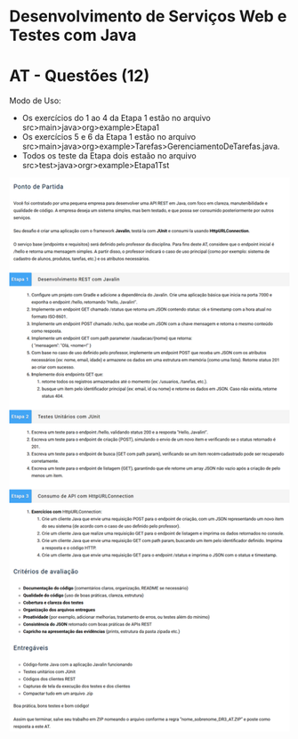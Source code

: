 # Desenvolvimento de Serviços Web e Testes com Java
# AT - Questões (12)
Modo de Uso:
- Os exercícios do 1 ao 4 da Etapa 1 estão no arquivo src>main>java>org>example>Etapa1
- Os exercícios 5 e 6 da Etapa 1 estão no arquivo src>main>java>org>example>Tarefas>GerenciamentoDeTarefas.java.
- Todos os teste da Etapa dois estaão no arquivo src>test>java>orgr>example>Etapa1Tst

![Descrição](documentos/enunciado_AT.png)